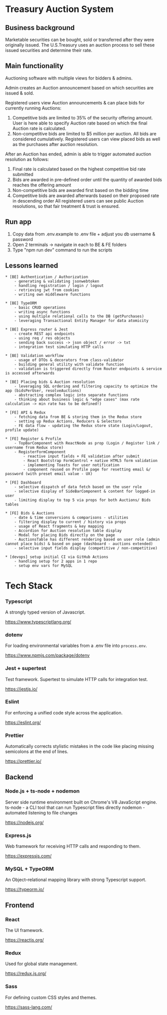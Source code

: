 # Treasury Auction System

## Business background
Marketable securities can be bought, sold or transferred after they were originally issued. The U.S.Treasury uses an auction process to sell these issued securities and determine their rate.


## Main functionality
Auctioning software with multiple views for bidders & admins.

Admin creates an Auction announcement based on which securities are issued & sold. 

Registered users view Auction announcements & can place bids for currently running Auctions:
1. Competitive bids are limited to 35% of the security offering amount. User is here able to specify Auction rate based on which the final Auction rate is calculated.  
2. Non-competitive bids are limited to $5 million per auction. 
All bids are considered cumulatively. Registered users can view placed bids as well as the purchases after auction resolution.

After an Auction has ended, admin is able to trigger automated auction resolution as follows:
1. Final rate is calculated based on the highest competitive bid rate submitted
2. Bids are awarded in pre-defined order until the quantity of awarded bids reaches the offering amount
3. Non-competitive bids are awarded first based on the bidding time 
4. Competitive bids are awarded afterwards based on their proposed rate in descending order
All registered users can see public Auction resolutions, so that fair treatment & trust is ensured.


## Run app
1. Copy data from .env.example to .env file + adjust you db username & password
2. Open 2 terminals -> navigate in each to BE & FE folders
3. Type "npm run dev" command to run the scripts


## Lessons learned
    * [BE] Authentication / Authorization
        - generating & validating jsonwebtoken
        - handling registration / login / logout
        - retrieving jwt from cookies
        - writing own middleware functions

    * [BE] TypeORM
        - basic CRUD operations
        - writing async functions
        - using multiple relational calls to the DB (getPurchases)
        - leveraging Transactional Entity Manager for data atomicity

    * [BE] Express router & Jest
        - create REST api endpoints
        - using req / res objects
        - sending back success -> json object / error -> txt
        - integration test simulating HTTP calls

    * [BE] Validation workflow 
        - usage of DTOs & decorators from class-validator 
        - building general utility with validate function
        - validation is triggered directly from Router endpoints & service is accessed afterwards    

    * [BE] Placing bids & Auction resolution
        - leveraging SQL ordering and filtering capacity to optimize the app (bidsPerUser, resolveAuctions)
        - abstracting complex logic into separate functions
        - thinking about business logic & "edge cases" (max rate calculation -> min rate has to be defined!)

    * [FE] API & Redux
        - fetching data from BE & storing them in the Redux store
        - setting up Redux Actions, Reducers & Selectors
        - FE data flow - updating the Redux store state (Login/Logout, profile update)

    * [FE] Register & Profile
        - TopBarComponent with ReactNode as prop (Login / Register link / username from Redux store)
        - RegisterFormComponent 
            - reactive input fields + FE validation after submit
            - React Bootstrap FormControl + native HTML5 form validation
            - implementing Toasts for user notification
            - component reused on Profile page for resetting email &/ password (with preset email value - UX)

    * [FE] Dashboard
        - selective dispatch of data fetch based on the user role
        - selective display of SideBarComponent & content for logged-in user
        - limiting display to top 5 via props for both Auctions/ Bids tables

    * [FE] Bids & Auctions
        - date & time conversions & comparisons - utilities
        - filtering display to current / history via props
        - usage of React fragments & key mapping
        - Accordion for Auction resolution table display
        - Modal for placing Bids directly on the page       
        - AuctionsTable has different rendering based on user role (admin cannot place bids) & based on page (dashboard - auctions extended)
        - selective input fields display (competitive / non-competitive)
  
    * [devops] setup initial CI via GitHub Actions
        - handling setup for 2 apps in 1 repo
        - setup env vars for MySQL

# Tech Stack

### Typescript
A strongly typed version of Javascript.

https://www.typescriptlang.org/

### dotenv
For loading environmental variables from a .env file into `process.env`.

https://www.npmjs.com/package/dotenv

### Jest + supertest
Test framework. Supertest to simulate HTTP calls for integration test.

https://jestjs.io/

### Eslint
For enforcing a unified code style across the application.

https://eslint.org/

### Prettier
Automatically corrects stylistic mistakes in the code like placing missing semicolons at the end of lines.

https://prettier.io/


## Backend

### Node.js + ts-node + nodemon
Server side runtime environment built on Chrome's V8 JavaScript engine.
ts-node - a CLI tool that can run Typescript files directly
nodemon - automated listening to file changes

https://nodejs.org/

### Express.js
Web framework for receiving HTTP calls and responding to them. 

https://expressjs.com/

### MySQL + TypeORM
An Object–relational mapping library with strong Typescript support.

https://typeorm.io/


## Frontend

### React
The UI framework.

https://reactjs.org/

### Redux
Used for global state management.

https://redux.js.org/

### Sass
For defining custom CSS styles and themes.

https://sass-lang.com/